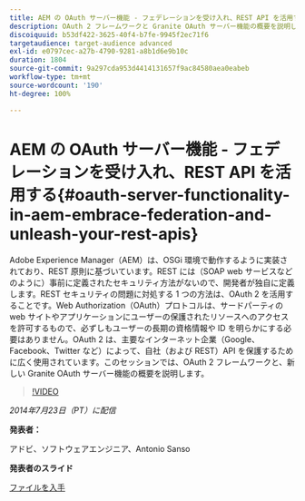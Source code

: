 ```yaml
---
title: AEM の OAuth サーバー機能 - フェデレーションを受け入れ、REST API を活用する
description: OAuth 2 フレームワークと Granite OAuth サーバー機能の概要を説明します。Adobe Experience Manager（AEM）は、OSGi 環境で動作するように実装されており、REST 原則に基づいています。
discoiquuid: b53df422-3625-40f4-b7fe-9945f2ec71f6
targetaudience: target-audience advanced
exl-id: e0797cec-a27b-4790-9281-a8b1d6e9b10c
duration: 1804
source-git-commit: 9a297cda953d4414131657f9ac84580aea0eabeb
workflow-type: tm+mt
source-wordcount: '190'
ht-degree: 100%

---
```


# AEM の OAuth サーバー機能 - フェデレーションを受け入れ、REST API を活用する{#oauth-server-functionality-in-aem-embrace-federation-and-unleash-your-rest-apis}

Adobe Experience Manager（AEM）は、OSGi 環境で動作するように実装されており、REST 原則に基づいています。REST には（SOAP web サービスなどのように）事前に定義されたセキュリティ方法がないので、開発者が独自に定義します。REST セキュリティの問題に対処する 1 つの方法は、OAuth 2 を活用することです。Web Authorization（OAuth）プロトコルは、サードパーティの web サイトやアプリケーションにユーザーの保護されたリソースへのアクセスを許可するもので、必ずしもユーザーの長期の資格情報や ID を明らかにする必要はありません。OAuth 2 は、主要なインターネット企業（Google、Facebook、Twitter など）によって、自社（および REST）API を保護するために広く使用されています。このセッションでは、OAuth 2 フレームワークと、新しい Granite OAuth サーバー機能の概要を説明します。

>[!VIDEO](https://video.tv.adobe.com/v/19466/?quality=9)

*2014年7月23日（PT）に配信*

**発表者：**

アドビ、ソフトウェアエンジニア、Antonio Sanso

**発表者のスライド**

[ファイルを入手](assets/oauth-server-functionality-in-aem-7-23-14.pdf)
<!--
[Get back to the Overview](https://helpx.adobe.com/experience-manager/kt/eseminars/gems/aem-index.html)
-->
